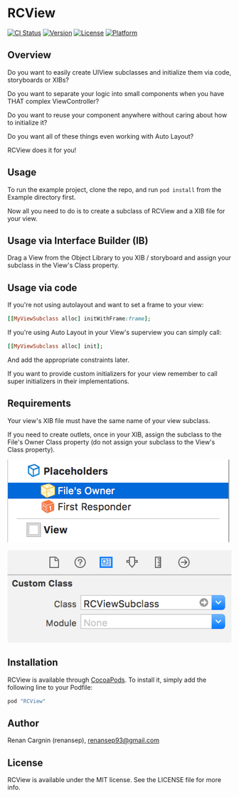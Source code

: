 # RCView

[![CI Status](http://img.shields.io/travis/renansep/RCView.svg?style=flat)](https://travis-ci.org/renansep/RCView)
[![Version](https://img.shields.io/cocoapods/v/RCView.svg?style=flat)](http://cocoapods.org/pods/RCView)
[![License](https://img.shields.io/cocoapods/l/RCView.svg?style=flat)](http://cocoapods.org/pods/RCView)
[![Platform](https://img.shields.io/cocoapods/p/RCView.svg?style=flat)](http://cocoapods.org/pods/RCView)

## Overview
Do you want to easily create UIView subclasses and initialize them via code, storyboards or XIBs?

Do you want to separate your logic into small components when you have THAT complex ViewController?

Do you want to reuse your component anywhere without caring about how to initialize it?

Do you want all of these things even working with Auto Layout?

RCView does it for you!

## Usage

To run the example project, clone the repo, and run `pod install` from the Example directory first.

Now all you need to do is to create a subclass of RCView and a XIB file for your view.

## Usage via Interface Builder (IB)

Drag a View from the Object Library to you XIB / storyboard and assign your subclass in the View's Class property.

## Usage via code

If you're not using autolayout and want to set a frame to your view:
```ruby
[[MyViewSubclass alloc] initWithFrame:frame];
```

If you're using Auto Layout in your View's superview you can simply call:
```ruby
[[MyViewSubclass alloc] init];
```
And add the appropriate constraints later.

If you want to provide custom initializers for your view remember to call super initializers in their implementations.

## Requirements

Your view's XIB file must have the same name of your view subclass.

If you need to create outlets, once in your XIB, assign the subclass to the File's Owner Class property (do not assign your subclass to the View's Class property).

![](filesOwnerHelp1.png?raw=true "Files Owner Help")

![](filesOwnerHelp2.png?raw=true "Files Owner Help")

## Installation

RCView is available through [CocoaPods](http://cocoapods.org). To install
it, simply add the following line to your Podfile:

```ruby
pod "RCView"
```

## Author

Renan Cargnin (renansep), renansep93@gmail.com

## License

RCView is available under the MIT license. See the LICENSE file for more info.
